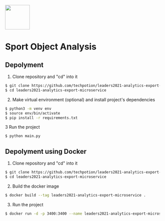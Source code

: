 <img src="https://leaders2021.innoagency.ru/static/img/general/logo.svg"
  style="height: 80px;">

# Sport Object Analysis

## Depolyment
1. Clone repository and "cd" into it
```bash
$ git clone https://github.com/techpotion/leaders2021-analytics-export-microservice.git
$ cd leaders2021-analytics-export-microservice
```

2. Make virtual environment (optional) and install project's dependencies
```bash
$ python3 -m venv env
$ source env/bin/activate
$ pip install -r requirements.txt
```

3 Run the project
```bash
$ python main.py
```

## Depolyment using Docker
1. Clone repository and "cd" into it
```bash
$ git clone https://github.com/techpotion/leaders2021-analytics-export-microservice.git
$ cd leaders2021-analytics-export-microservice
```

2. Build the docker image
```bash
$ docker build --tag leaders2021-analytics-export-microservice .
```

3. Run the project
```bash
$ docker run -d -p 3400:3400 --name leaders2021-analytics-export-microservice leaders2021-analytics-export-microservice
```
